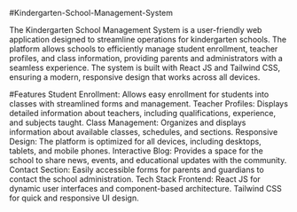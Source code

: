 #Kindergarten-School-Management-System

The Kindergarten School Management System is a user-friendly web application designed to streamline operations for kindergarten schools. The platform allows schools to efficiently manage student enrollment, teacher profiles, and class information, providing parents and administrators with a seamless experience. The system is built with React JS and Tailwind CSS, ensuring a modern, responsive design that works across all devices.

#Features
Student Enrollment: Allows easy enrollment for students into classes with streamlined forms and management.
Teacher Profiles: Displays detailed information about teachers, including qualifications, experience, and subjects taught.
Class Management: Organizes and displays information about available classes, schedules, and sections.
Responsive Design: The platform is optimized for all devices, including desktops, tablets, and mobile phones.
Interactive Blog: Provides a space for the school to share news, events, and educational updates with the community.
Contact Section: Easily accessible forms for parents and guardians to contact the school administration.
Tech Stack
Frontend:
React JS for dynamic user interfaces and component-based architecture.
Tailwind CSS for quick and responsive UI design.
